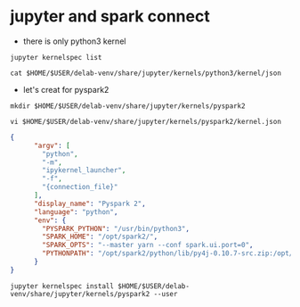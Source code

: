 # jupyter and spark connect


- there is only python3 kernel

```SHELL
jupyter kernelspec list
```

```SHELL
cat $HOME/$USER/delab-venv/share/jupyter/kernels/python3/kernel/json
```

- let's creat for pyspark2

```SHELL
mkdir $HOME/$USER/delab-venv/share/jupyter/kernels/pyspark2
```

```SHELL
vi $HOME/$USER/delab-venv/share/jupyter/kernels/pyspark2/kernel.json
```

```JSON
{
      "argv": [
        "python",
        "-m",
        "ipykernel_launcher",
        "-f",
        "{connection_file}"
      ],
      "display_name": "Pyspark 2",
      "language": "python",
      "env": {
        "PYSPARK_PYTHON": "/usr/bin/python3",
        "SPARK_HOME": "/opt/spark2/",
        "SPARK_OPTS": "--master yarn --conf spark.ui.port=0",
        "PYTHONPATH": "/opt/spark2/python/lib/py4j-0.10.7-src.zip:/opt/spark2/python/"
      }
}
```

```SHELL
jupyter kernelspec install $HOME/$USER/delab-venv/share/jupyter/kernels/pyspark2 --user
```
  
